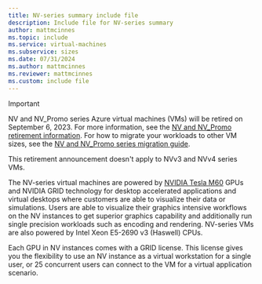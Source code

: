 ```yaml
---
title: NV-series summary include file
description: Include file for NV-series summary
author: mattmcinnes
ms.topic: include
ms.service: virtual-machines
ms.subservice: sizes
ms.date: 07/31/2024
ms.author: mattmcinnes
ms.reviewer: mattmcinnes
ms.custom: include file
---
```

> [!IMPORTANT]
> NV and NV_Promo series Azure virtual machines (VMs) will be retired on September 6, 2023. For more information, see the [NV and NV_Promo retirement information](nv-series-retirement.md). For how to migrate your workloads to other VM sizes, see the [NV and NV_Promo series migration guide](nv-series-migration-guide.md).
>
> This retirement announcement doesn't apply to NVv3 and NVv4 series VMs. 

The NV-series virtual machines are powered by [NVIDIA Tesla M60](https://images.nvidia.com/content/tesla/pdf/188417-Tesla-M60-DS-A4-fnl-Web.pdf) GPUs and NVIDIA GRID technology for desktop accelerated applications and virtual desktops where customers are able to visualize their data or simulations. Users are able to visualize their graphics intensive workflows on the NV instances to get superior graphics capability and additionally run single precision workloads such as encoding and rendering. NV-series VMs are also powered by Intel Xeon E5-2690 v3 (Haswell) CPUs.

Each GPU in NV instances comes with a GRID license. This license gives you the flexibility to use an NV instance as a virtual workstation for a single user, or 25 concurrent users can connect to the VM for a virtual application scenario.
